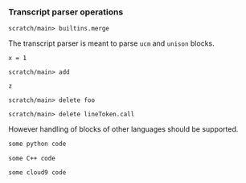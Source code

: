 ### Transcript parser operations

```ucm:hide
scratch/main> builtins.merge
```

The transcript parser is meant to parse `ucm` and `unison` blocks.

```unison
x = 1
```

```ucm
scratch/main> add
```

```unison:hide:error:scratch.u
z
```

```ucm:error
scratch/main> delete foo
```

```ucm :error
scratch/main> delete lineToken.call
```

However handling of blocks of other languages should be supported.

```python
some python code
```

```c_cpp
some C++ code
```

```c9search
some cloud9 code
```
